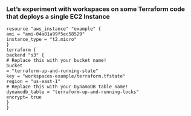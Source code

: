 ### Let’s experiment with workspaces on some Terraform code that deploys a single EC2 Instance

```hcl
resource "aws_instance" "example" {
ami = "ami-04a81a99f5ec58529"
instance_type = "t2.micro"
}
terraform {
backend "s3" {
# Replace this with your bucket name!
bucket
= "terraform-up-and-running-state"
key = "workspaces-example/terraform.tfstate"
region = "us-east-1"
# Replace this with your DynamoDB table name!
dynamodb_table = "terraform-up-and-running-locks"
encrypt= true
}
}
```